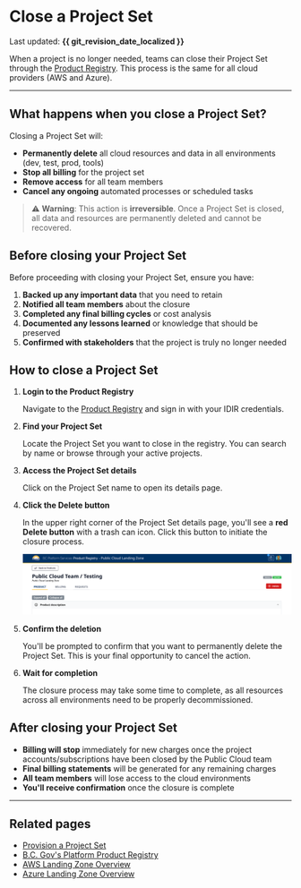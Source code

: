 # Close a Project Set

Last updated: **{{ git_revision_date_localized }}**

When a project is no longer needed, teams can close their Project Set through the [Product Registry](https://registry.developer.gov.bc.ca/login). This process is the same for all cloud providers (AWS and Azure).

---

## What happens when you close a Project Set?

Closing a Project Set will:

- **Permanently delete** all cloud resources and data in all environments (dev, test, prod, tools)
- **Stop all billing** for the project set
- **Remove access** for all team members
- **Cancel any ongoing** automated processes or scheduled tasks

> ⚠️ **Warning**: This action is **irreversible**. Once a Project Set is closed, all data and resources are permanently deleted and cannot be recovered.

## Before closing your Project Set

Before proceeding with closing your Project Set, ensure you have:

1. **Backed up any important data** that you need to retain
2. **Notified all team members** about the closure
3. **Completed any final billing cycles** or cost analysis
4. **Documented any lessons learned** or knowledge that should be preserved
5. **Confirmed with stakeholders** that the project is truly no longer needed

## How to close a Project Set

1. **Login to the Product Registry**
   
   Navigate to the [Product Registry](https://registry.developer.gov.bc.ca/login) and sign in with your IDIR credentials.

2. **Find your Project Set**
   
   Locate the Project Set you want to close in the registry. You can search by name or browse through your active projects.

3. **Access the Project Set details**
   
   Click on the Project Set name to open its details page.

4. **Click the Delete button**
   
   In the upper right corner of the Project Set details page, you'll see a **red Delete button** with a trash can icon. Click this button to initiate the closure process.

   ![Delete button in Product Registry](../images/close-project-set/delete-button.png)

5. **Confirm the deletion**
   
   You'll be prompted to confirm that you want to permanently delete the Project Set. This is your final opportunity to cancel the action.

6. **Wait for completion**
   
   The closure process may take some time to complete, as all resources across all environments need to be properly decommissioned.

## After closing your Project Set

- **Billing will stop** immediately for new charges once the project accounts/subscriptions have been closed by the Public Cloud team
- **Final billing statements** will be generated for any remaining charges
- **All team members** will lose access to the cloud environments
- **You'll receive confirmation** once the closure is complete

---

## Related pages

- [Provision a Project Set](provision-a-project-set.md)
- [B.C. Gov's Platform Product Registry](https://registry.developer.gov.bc.ca/login)
- [AWS Landing Zone Overview](../aws/LZA/get-started-with-lza/aws-landing-zone-accelerator-overview.md)
- [Azure Landing Zone Overview](../azure/get-started-with-azure/bc-govs-azure-landing-zone-overview.md)
